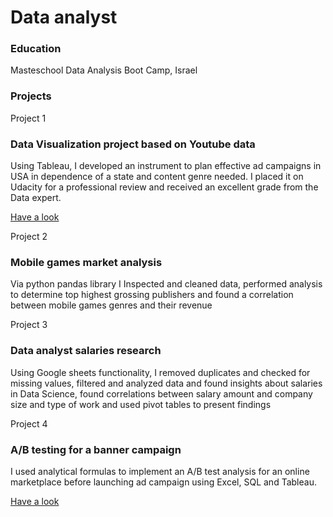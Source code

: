 # Data analyst

### Education
Masteschool Data Analysis Boot Camp, Israel

### Projects

Project 1
### Data Visualization project based on Youtube data

Using Tableau, I developed an instrument to plan effective ad campaigns in USA in dependence of a state and content genre needed. I placed it on Udacity for a professional review and received an excellent grade from the Data expert.

[Have a look](https://drive.google.com/file/d/1KpM_FU4hxzWB2wvbjOA6jqtQxmnA7vy4/view?usp=sharing)

Project 2
### Mobile games market analysis

Via python pandas library I Inspected and cleaned data, performed analysis to determine top highest grossing publishers and found a correlation between mobile games genres and their revenue

Project 3
### Data analyst salaries research

Using Google sheets functionality, I removed duplicates and checked for missing values, filtered and analyzed data and found insights about salaries in Data Science, found correlations between salary amount and company size and type of work and used pivot tables to present findings

Project 4
### A/B testing for a banner campaign 
I used analytical formulas to implement an A/B test analysis for an online marketplace before launching ad campaign using Excel, SQL and Tableau.

[Have a look](https://docs.google.com/presentation/d/1IZs7CsVt9YWz_OQxgJixQ12zSTsb5NyY0ttaMfxsALQ/edit?usp=sharing)

